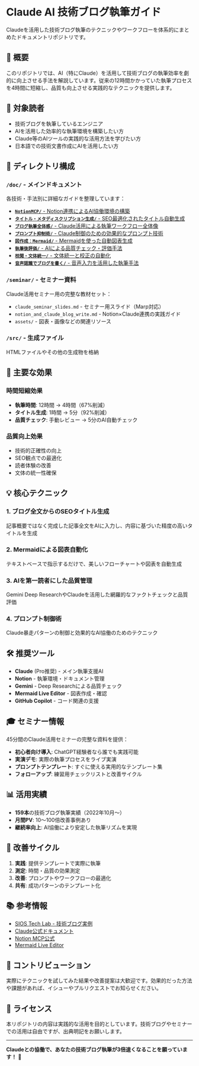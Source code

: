 # Claude AI 技術ブログ執筆ガイド

Claudeを活用した技術ブログ執筆のテクニックやワークフローを体系的にまとめたドキュメントリポジトリです。

## 📝 概要

このリポジトリでは、AI（特にClaude）を活用して技術ブログの執筆効率を劇的に向上させる手法を解説しています。従来の12時間かかっていた執筆プロセスを4時間に短縮し、品質も向上させる実践的なテクニックを提供します。

## 🎯 対象読者

- 技術ブログを執筆しているエンジニア
- AIを活用した効率的な執筆環境を構築したい方
- Claude等のAIツールの実践的な活用方法を学びたい方
- 日本語での技術文書作成にAIを活用したい方

## 📁 ディレクトリ構成

### `/doc/` - メインドキュメント

各技術・手法別に詳細なガイドを整理しています：

- [**`NotionMCP/`** - Notion連携によるAI協働環境の構築](https://tech-lab.sios.jp/archives/48397)
- [**`タイトル・メタディスクリプション生成/`** - SEO最適化されたタイトル自動生成](https://tech-lab.sios.jp/archives/48417)
- [**`ブログ執筆全体感/`** - Claude活用による執筆ワークフロー全体像](https://tech-lab.sios.jp/archives/48259)
- [**`プロンプト抑制術/`** - Claude制御のための効果的なプロンプト技術](https://tech-lab.sios.jp/archives/48160)
- [**`図作成：Mermaid/`** - Mermaidを使った自動図表生成](https://tech-lab.sios.jp/archives/48411)
- [**`執筆後評価/`** - AIによる品質チェック・評価手法](https://tech-lab.sios.jp/archives/48196)
- [**`校閲・文体統一/`** - 文体統一と校正の自動化](https://tech-lab.sios.jp/archives/48406)
- [**`音声認識でブログを書く/`** - 音声入力を活用した執筆手法](https://tech-lab.sios.jp/archives/48431)

### `/seminar/` - セミナー資料

Claude活用セミナー用の完整な教材セット：

- `claude_seminar_slides.md` - セミナー用スライド（Marp対応）
- `notion_and_claude_blog_write.md` - Notion×Claude連携の実践ガイド
- `assets/` - 図表・画像などの関連リソース

### `/src/` - 生成ファイル

HTMLファイルやその他の生成物を格納

## 🚀 主要な効果

### 時間短縮効果
- **執筆時間**: 12時間 → 4時間（67%削減）
- **タイトル生成**: 1時間 → 5分（92%削減）
- **品質チェック**: 手動レビュー → 5分のAI自動チェック

### 品質向上効果
- 技術的正確性の向上
- SEO観点での最適化
- 読者体験の改善
- 文体の統一性確保

## 💡 核心テクニック

### 1. ブログ全文からのSEOタイトル生成
記事概要ではなく完成した記事全文をAIに入力し、内容に基づいた精度の高いタイトルを生成

### 2. Mermaidによる図表自動化
テキストベースで指示するだけで、美しいフローチャートや図表を自動生成

### 3. AIを第一読者にした品質管理
Gemini Deep ResearchやClaudeを活用した網羅的なファクトチェックと品質評価

### 4. プロンプト制御術
Claude暴走パターンの制御と効果的なAI協働のためのテクニック

## 🛠 推奨ツール

- **Claude** (Pro推奨) - メイン執筆支援AI
- **Notion** - 執筆環境・ドキュメント管理
- **Gemini** - Deep Researchによる品質チェック
- **Mermaid Live Editor** - 図表作成・確認
- **GitHub Copilot** - コード関連の支援

## 🎓 セミナー情報

45分間のClaude活用セミナーの完整な資料を提供：

- **初心者向け導入**: ChatGPT経験者なら誰でも実践可能
- **実演デモ**: 実際の執筆プロセスをライブ実演
- **プロンプトテンプレート**: すぐに使える実用的なテンプレート集
- **フォローアップ**: 練習用チェックリストと改善サイクル

## 📊 活用実績

- **159本**の技術ブログ執筆実績（2022年10月〜）
- **月間PV**: 10〜100倍改善事例あり
- **継続率向上**: AI協働により安定した執筆リズムを実現

## 🔄 改善サイクル

1. **実践**: 提供テンプレートで実際に執筆
2. **測定**: 時間・品質の効果測定
3. **改善**: プロンプトやワークフローの最適化
4. **共有**: 成功パターンのテンプレート化

## 📚 参考情報

- [SIOS Tech Lab - 技術ブログ実例](https://tech-lab.sios.jp/)
- [Claude公式ドキュメント](https://docs.anthropic.com/)
- [Notion MCP公式](https://developers.notion.com/docs/mcp)
- [Mermaid Live Editor](https://mermaid.live/)

## 🤝 コントリビューション

実際にテクニックを試してみた結果や改善提案は大歓迎です。効果的だった方法や課題があれば、イシューやプルリクエストでお知らせください。

## 📄 ライセンス

本リポジトリの内容は実践的な活用を目的としています。技術ブログやセミナーでの活用は自由ですが、出典明記をお願いします。

---

**Claudeとの協働で、あなたの技術ブログ執筆が3倍速くなることを願っています！** 🚀